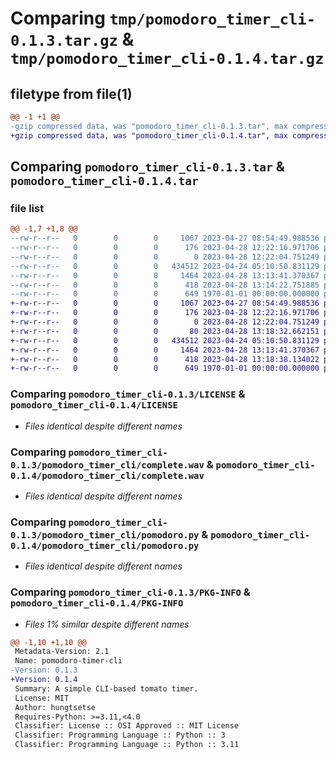 # Comparing `tmp/pomodoro_timer_cli-0.1.3.tar.gz` & `tmp/pomodoro_timer_cli-0.1.4.tar.gz`

## filetype from file(1)

```diff
@@ -1 +1 @@
-gzip compressed data, was "pomodoro_timer_cli-0.1.3.tar", max compression
+gzip compressed data, was "pomodoro_timer_cli-0.1.4.tar", max compression
```

## Comparing `pomodoro_timer_cli-0.1.3.tar` & `pomodoro_timer_cli-0.1.4.tar`

### file list

```diff
@@ -1,7 +1,8 @@
--rw-r--r--   0        0        0     1067 2023-04-27 08:54:49.988536 pomodoro_timer_cli-0.1.3/LICENSE
--rw-r--r--   0        0        0      176 2023-04-28 12:22:16.971706 pomodoro_timer_cli-0.1.3/README.md
--rw-r--r--   0        0        0        0 2023-04-28 12:22:04.751249 pomodoro_timer_cli-0.1.3/pomodoro_timer_cli/__init__.py
--rw-r--r--   0        0        0   434512 2023-04-24 05:10:50.831129 pomodoro_timer_cli-0.1.3/pomodoro_timer_cli/complete.wav
--rw-r--r--   0        0        0     1464 2023-04-28 13:13:41.370367 pomodoro_timer_cli-0.1.3/pomodoro_timer_cli/pomodoro.py
--rw-r--r--   0        0        0      418 2023-04-28 13:14:22.751885 pomodoro_timer_cli-0.1.3/pyproject.toml
--rw-r--r--   0        0        0      649 1970-01-01 00:00:00.000000 pomodoro_timer_cli-0.1.3/PKG-INFO
+-rw-r--r--   0        0        0     1067 2023-04-27 08:54:49.988536 pomodoro_timer_cli-0.1.4/LICENSE
+-rw-r--r--   0        0        0      176 2023-04-28 12:22:16.971706 pomodoro_timer_cli-0.1.4/README.md
+-rw-r--r--   0        0        0        0 2023-04-28 12:22:04.751249 pomodoro_timer_cli-0.1.4/pomodoro_timer_cli/__init__.py
+-rw-r--r--   0        0        0       80 2023-04-28 13:18:32.662151 pomodoro_timer_cli-0.1.4/pomodoro_timer_cli/__main__.py
+-rw-r--r--   0        0        0   434512 2023-04-24 05:10:50.831129 pomodoro_timer_cli-0.1.4/pomodoro_timer_cli/complete.wav
+-rw-r--r--   0        0        0     1464 2023-04-28 13:13:41.370367 pomodoro_timer_cli-0.1.4/pomodoro_timer_cli/pomodoro.py
+-rw-r--r--   0        0        0      418 2023-04-28 13:18:38.134022 pomodoro_timer_cli-0.1.4/pyproject.toml
+-rw-r--r--   0        0        0      649 1970-01-01 00:00:00.000000 pomodoro_timer_cli-0.1.4/PKG-INFO
```

### Comparing `pomodoro_timer_cli-0.1.3/LICENSE` & `pomodoro_timer_cli-0.1.4/LICENSE`

 * *Files identical despite different names*

### Comparing `pomodoro_timer_cli-0.1.3/pomodoro_timer_cli/complete.wav` & `pomodoro_timer_cli-0.1.4/pomodoro_timer_cli/complete.wav`

 * *Files identical despite different names*

### Comparing `pomodoro_timer_cli-0.1.3/pomodoro_timer_cli/pomodoro.py` & `pomodoro_timer_cli-0.1.4/pomodoro_timer_cli/pomodoro.py`

 * *Files identical despite different names*

### Comparing `pomodoro_timer_cli-0.1.3/PKG-INFO` & `pomodoro_timer_cli-0.1.4/PKG-INFO`

 * *Files 1% similar despite different names*

```diff
@@ -1,10 +1,10 @@
 Metadata-Version: 2.1
 Name: pomodoro-timer-cli
-Version: 0.1.3
+Version: 0.1.4
 Summary: A simple CLI-based tomato timer.
 License: MIT
 Author: hungtsetse
 Requires-Python: >=3.11,<4.0
 Classifier: License :: OSI Approved :: MIT License
 Classifier: Programming Language :: Python :: 3
 Classifier: Programming Language :: Python :: 3.11
```

